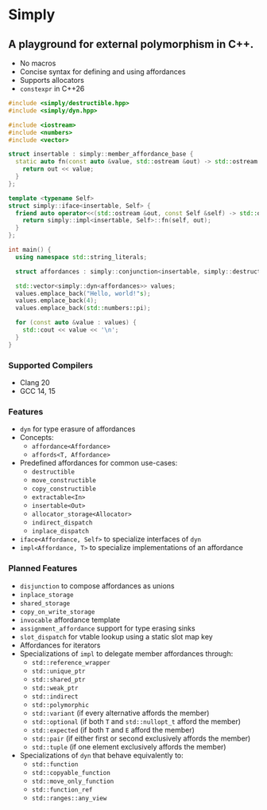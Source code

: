 # Simply

## A playground for external polymorphism in C++.

- No macros
- Concise syntax for defining and using affordances
- Supports allocators
- `constexpr` in C++26

```cpp
#include <simply/destructible.hpp>
#include <simply/dyn.hpp>

#include <iostream>
#include <numbers>
#include <vector>

struct insertable : simply::member_affordance_base {
  static auto fn(const auto &value, std::ostream &out) -> std::ostream & {
    return out << value;
  }
};

template <typename Self>
struct simply::iface<insertable, Self> {
  friend auto operator<<(std::ostream &out, const Self &self) -> std::ostream & {
    return simply::impl<insertable, Self>::fn(self, out);
  }
};

int main() {
  using namespace std::string_literals;

  struct affordances : simply::conjunction<insertable, simply::destructible> {};

  std::vector<simply::dyn<affordances>> values;
  values.emplace_back("Hello, world!"s);
  values.emplace_back(4);
  values.emplace_back(std::numbers::pi);

  for (const auto &value : values) {
    std::cout << value << '\n';
  }
}
```

### Supported Compilers

- Clang 20
- GCC 14, 15

### Features

- `dyn` for type erasure of affordances
- Concepts:
  - `affordance<Affordance>`
  - `affords<T, Affordance>`
- Predefined affordances for common use-cases:
  - `destructible`
  - `move_constructible`
  - `copy_constructible`
  - `extractable<In>`
  - `insertable<Out>`
  - `allocator_storage<Allocator>`
  - `indirect_dispatch`
  - `inplace_dispatch`
- `iface<Affordance, Self>` to specialize interfaces of `dyn`
- `impl<Affordance, T>` to specialize implementations of an affordance

### Planned Features

- `disjunction` to compose affordances as unions
- `inplace_storage`
- `shared_storage`
- `copy_on_write_storage`
- `invocable` affordance template
- `assignment_affordance` support for type erasing sinks
- `slot_dispatch` for vtable lookup using a static slot map key
- Affordances for iterators
- Specializations of `impl` to delegate member affordances through:
  - `std::reference_wrapper`
  - `std::unique_ptr`
  - `std::shared_ptr`
  - `std::weak_ptr`
  - `std::indirect`
  - `std::polymorphic`
  - `std::variant` (if every alternative affords the member)
  - `std::optional` (if both `T` and `std::nullopt_t` afford the member)
  - `std::expected` (if both `T` and `E` afford the member)
  - `std::pair` (if either first or second exclusively affords the member)
  - `std::tuple` (if one element exclusively affords the member)
- Specializations of `dyn` that behave equivalently to:
  - `std::function`
  - `std::copyable_function`
  - `std::move_only_function`
  - `std::function_ref`
  - `std::ranges::any_view`
